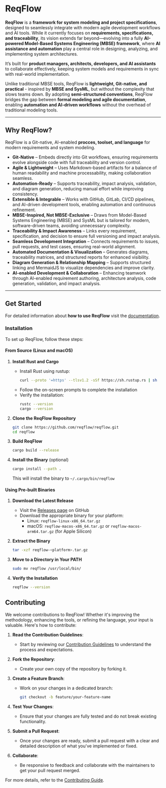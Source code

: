# ReqFlow

**ReqFlow** is a **framework for system modeling and project specifications**, designed to seamlessly integrate with modern agile development workflows and AI tools. While it currently focuses on **requirements, specifications, and traceability**, its vision extends far beyond—evolving into a fully **AI-powered Model-Based Systems Engineering (MBSE) framework**, where **AI assistance and automation** play a central role in designing, analyzing, and implementing system architectures.

It’s built for **product managers, architects, developers, and AI assistants** to collaborate effectively, keeping system models and requirements in sync with real-world implementation.  

Unlike traditional MBSE tools, ReqFlow is **lightweight, Git-native, and practical** - inspired by **MBSE and SysML**, but without the complexity that slows teams down. 
By adopting **semi-structured conventions**, ReqFlow bridges the gap between **formal modeling and agile documentation**, enabling **automation and AI-driven workflows** without the overhead of traditional modeling tools.  

---

## Why ReqFlow?

ReqFlow is a Git-native, AI-enabled **procces, toolset, and language** for modern requirements and system modeling. 

- **Git-Native** – Embeds directly into Git workflows, ensuring requirements evolve alongside code with full traceability and version control.  
- **Agile & Lightweight** – Uses Markdown-based artifacts for a balance of human readability and machine processability, making collaboration seamless.  
- **Automation-Ready** – Supports traceability, impact analysis, validation, and diagram generation, reducing manual effort while improving consistency.  
- **Extensible & Integrable** – Works with GitHub, GitLab, CI/CD pipelines, and AI-driven development tools, enabling automation and continuous refinement.  
- **MBSE-Inspired, Not MBSE-Exclusive** – Draws from Model-Based Systems Engineering (MBSE) and SysML but is tailored for modern, software-driven teams, avoiding unnecessary complexity.  
- **Traceability & Impact Awareness** – Links every requirement, specification, and decision to ensure full versioning and impact analysis.  
- **Seamless Development Integration** – Connects requirements to issues, pull requests, and test cases, ensuring real-world alignment.  
- **Automated Documentation & Visualization** – Generates diagrams, traceability matrices, and structured reports for enhanced visibility.  
- **Diagram Generation & Relationship Mapping** – Supports structured linking and MermaidJS to visualize dependencies and improve clarity.  
- **AI-enabled Development & Collaboration** – Enhancing teamwork through AI-enabled requirement authoring, architecture analysis, code generation, validation, and impact analysis.


---

## Get Started

For detailed information about **how to use ReqFlow** visit the [documentation](./doc/README.md).


### Installation

To set up ReqFlow, follow these steps:

#### From Source (Linux and macOS)

1. **Install Rust and Cargo**
   - Install Rust using rustup:
     ```bash
     curl --proto '=https' --tlsv1.2 -sSf https://sh.rustup.rs | sh
     ```
   - Follow the on-screen prompts to complete the installation
   - Verify the installation:
     ```bash
     rustc --version
     cargo --version
     ```

2. **Clone the ReqFlow Repository**
   ```bash
   git clone https://github.com/reqflow/reqflow.git
   cd reqflow
   ```

3. **Build ReqFlow**
   ```bash
   cargo build --release
   ```

4. **Install the Binary** (optional)
   ```bash
   cargo install --path .
   ```
   This will install the binary to `~/.cargo/bin/reqflow`

#### Using Pre-built Binaries

1. **Download the Latest Release**
   - Visit the [Releases page](https://github.com/reqflow/reqflow/releases) on GitHub
   - Download the appropriate binary for your platform:
     - Linux: `reqflow-linux-x86_64.tar.gz`
     - macOS: `reqflow-macos-x86_64.tar.gz` or `reqflow-macos-arm64.tar.gz` (for Apple Silicon)

2. **Extract the Binary**
   ```bash
   tar -xzf reqflow-<platform>.tar.gz
   ```

3. **Move to a Directory in Your PATH**
   ```bash
   sudo mv reqflow /usr/local/bin/
   ```

4. **Verify the Installation**
   ```bash
   reqflow --version
   ```

## Contributing

We welcome contributions to ReqFlow! Whether it's improving the methodology, enhancing the tools, or refining the language, your input is valuable. Here's how to contribute:

1. **Read the Contribution Guidelines**:
   - Start by reviewing our [Contribution Guidelines](./doc/CONTRIBUTING.md) to understand the process and expectations.

2. **Fork the Repository**:
   - Create your own copy of the repository by forking it.

3. **Create a Feature Branch**:
   - Work on your changes in a dedicated branch:
     ```bash
     git checkout -b feature/your-feature-name
     ```

4. **Test Your Changes**:
   - Ensure that your changes are fully tested and do not break existing functionality.

5. **Submit a Pull Request**:
   - Once your changes are ready, submit a pull request with a clear and detailed description of what you've implemented or fixed.

6. **Collaborate**:
   - Be responsive to feedback and collaborate with the maintainers to get your pull request merged.

For more details, refer to the [Contributing Guide](./doc/CONTRIBUTING.md).


